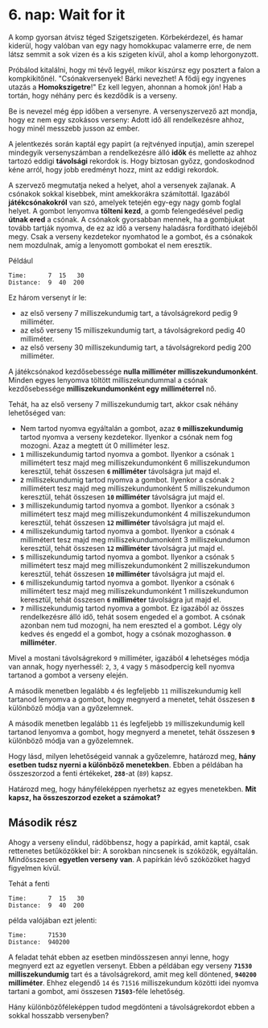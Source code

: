 # 6. nap: Wait for it

A komp gyorsan átvisz téged Szigetszigeten. Körbekérdezel, és hamar kiderül, hogy valóban van egy nagy homokkupac valamerre erre, de nem látsz semmit a sok vizen és a kis szigeten kívül, ahol a komp lehorgonyzott.

Próbálod kitalálni, hogy mi tévő legyél, mikor kiszúrsz egy posztert a falon a kompkikitőnél. "Csónakversenyek! Bárki nevezhet! A fődíj egy ingyenes utazás a **Homokszigetre**!" Ez kell legyen, ahonnan a homok jön! Hab a tortán, hogy néhány perc és kezdődik is a verseny. 

Be is nevezel még épp időben a versenyre. A versenyszervező azt mondja, hogy ez nem egy szokásos verseny: Adott idő áll rendelkezésre ahhoz, hogy minél messzebb jusson az ember.

A jelentkezés során kaptál egy papírt (a rejtvényed inputja), amin szerepel mindegyik versenyszámban a rendelkezésre álló **idők** és mellette az ahhoz tartozó eddigi **távolsági** rekordok is. Hogy biztosan győzz, gondoskodnod kéne arról, hogy jobb eredményt hozz, mint az eddigi rekordok. 

A szervező megmutatja neked a helyet, ahol a versenyek zajlanak. A csónakok sokkal kisebbek, mint amekkorákra számítottál. Igazából **játékcsónakokról** van szó, amelyek tetején egy-egy nagy gomb foglal helyet. A gombot lenyomva **tölteni kezd**, a gomb felengedésével pedig **útnak ered** a csónak. A csónakok gyorsabban mennek, ha a gombjukat tovább tartják nyomva, de ez az idő a verseny haladásra fordítható idejéből megy. Csak a verseny kezdetekor nyomhatod le a gombot, és a csónakok nem mozdulnak, amíg a lenyomott gombokat el nem eresztik.

Például

```
Time:      7  15   30
Distance:  9  40  200
```

Ez három versenyt ír le:

- az első verseny 7 milliszekundumig tart, a távolságrekord pedig 9 milliméter.
- az első verseny 15 milliszekundumig tart, a távolságrekord pedig 40 milliméter.
- az első verseny 30 milliszekundumig tart, a távolságrekord pedig 200 milliméter.

A  játékcsónakod kezdősebessége **nulla milliméter milliszekundumonként**. Minden egyes lenyomva töltött milliszekundummal a csónak kezdősebessége **milliszekundumonként egy milliméterrel** nő.

Tehát, ha az első verseny 7 milliszekundumig tart, akkor csak néhány lehetőséged van: 

- Nem tartod nyomva egyáltalán a gombot, azaz **``0`` milliszekundumig** tartod nyomva a verseny kezdetekor. Ilyenkor a csónak nem fog mozogni. 
Azaz a megtett út 0 milliméter lesz. 
- **``1``** milliszekundumig tartod nyomva a gombot. Ilyenkor a csónak ``1`` millimétert tesz majd meg milliszekundumonként 6 milliszekundumon keresztül, tehát összesen **``6`` milliméter** távolságra jut majd el. 
- **``2``** milliszekundumig tartod nyomva a gombot. Ilyenkor a csónak ``2`` millimétert tesz majd meg milliszekundumonként 5 milliszekundumon keresztül, tehát összesen **``10`` milliméter** távolságra jut majd el. 
- **``3``** milliszekundumig tartod nyomva a gombot. Ilyenkor a csónak ``3`` millimétert tesz majd meg milliszekundumonként 4 milliszekundumon keresztül, tehát összesen **``12`` milliméter** távolságra jut majd el. 
- **``4``** milliszekundumig tartod nyomva a gombot. Ilyenkor a csónak ``4`` millimétert tesz majd meg milliszekundumonként 3 milliszekundumon keresztül, tehát összesen **``12`` milliméter** távolságra jut majd el. 
- **``5``** milliszekundumig tartod nyomva a gombot. Ilyenkor a csónak ``5`` millimétert tesz majd meg milliszekundumonként 2 milliszekundumon keresztül, tehát összesen **``10`` milliméter** távolságra jut majd el. 
- **``6``** milliszekundumig tartod nyomva a gombot. Ilyenkor a csónak ``6`` millimétert tesz majd meg milliszekundumonként 1 milliszekundumon keresztül, tehát összesen **``6`` milliméter** távolságra jut majd el. 
- **``7``** milliszekundumig tartod nyomva a gombot. Ez igazából az összes rendelkezésre álló idő, tehát sosem engeded el a gombot. A csónak azonban nem tud mozogni, ha nem ereszted el a gombot. Légy oly kedves és engedd el a gombot, hogy a csónak mozoghasson. **``0`` milliméter**.

Mivel a mostani távolságrekord ``9`` milliméter, igazából **``4``** lehetséges módja van annak, hogy nyerhessél: ``2``, ``3``, ``4`` vagy ``5`` másodpercig kell nyomva tartanod a gombot a verseny elején. 

A második menetben legalább ``4`` és legfeljebb ``11`` milliszekundumig kell tartanod lenyomva a gombot, hogy megnyerd a menetet, tehát összesen **``8``** különböző módja van a győzelemnek. 

A második menetben legalább ``11`` és legfeljebb ``19`` milliszekundumig kell tartanod lenyomva a gombot, hogy megnyerd a menetet, tehát összesen **``9``** különböző módja van a győzelemnek. 

Hogy lásd, milyen lehetőségeid vannak a győzelemre, határozd meg, **hány esetben tudsz nyerni a különböző menetekben**. Ebben a példában ha összeszorzod a fenti értékeket, **``288``**-at (``8``*``9``*) kapsz. 

Határozd meg, hogy hányféleképpen nyerhetsz az egyes menetekben. **Mit kapsz, ha összeszorzod ezeket a számokat?**

## Második rész

Ahogy a verseny elindul, rádöbbensz, hogy a papírkád, amit kaptál, csak rettenetes betűközökkel bír: A sorokban nincsenek is szóközök, egyáltalán. Mindösszesen **egyetlen verseny van**. A papírkán lévő szóközöket hagyd figyelmen kívül. 

Tehát a fenti

```
Time:      7  15   30
Distance:  9  40  200
```
példa valójában ezt jelenti:
```
Time:      71530
Distance:  940200
```
A feladat tehát ebben az esetben mindösszesen annyi lenne, hogy megnyerd ezt az egyetlen versenyt. Ebben a példában egy verseny **``71530`` milliszekundumig** tart és a távolságrekord, amit meg kell döntened, **``940200`` milliméter**. Ehhez elegendő ``14`` és ``71516`` milliszekundum közötti idei nyomva tartani a gombot, ami összesen **``71503``**-féle lehetőség. 

Hány különbözőféleképpen tudod megdönteni a távolságrekordot ebben a sokkal hosszabb versenyben?
